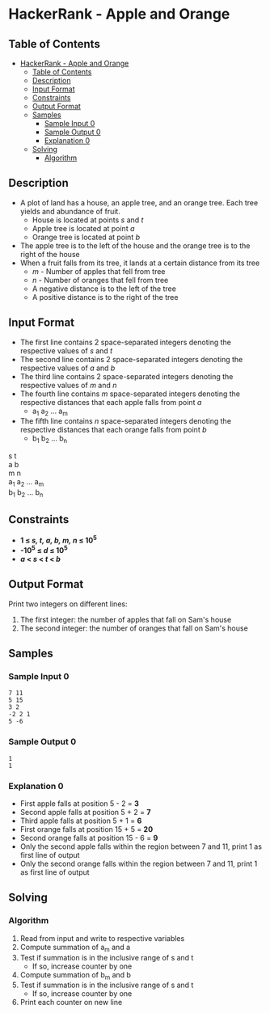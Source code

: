 # HackerRank - Apple and Orange

## Table of Contents
<!-- TOC -->

- [HackerRank - Apple and Orange](#hackerrank---apple-and-orange)
    - [Table of Contents](#table-of-contents)
    - [Description](#description)
    - [Input Format](#input-format)
    - [Constraints](#constraints)
    - [Output Format](#output-format)
    - [Samples](#samples)
        - [Sample Input 0](#sample-input-0)
        - [Sample Output 0](#sample-output-0)
        - [Explanation 0](#explanation-0)
    - [Solving](#solving)
        - [Algorithm](#algorithm)

<!-- /TOC -->

## Description
* A plot of land has a house, an apple tree, and an orange tree. Each tree yields and abundance of fruit.
	* House is located at points _s_ and _t_
	* Apple tree is located at point _a_
	* Orange tree is located at point _b_
* The apple tree is to the left of the house and the orange tree is to the right of the house
* When a fruit falls from its tree, it lands at a certain distance from its tree
	* _m_ - Number of apples that fell from tree
	* _n_ - Number of oranges that fell from tree
	* A negative distance is to the left of the tree
	* A positive distance is to the right of the tree

## Input Format
* The first line contains 2 space-separated integers denoting the respective values of _s_ and _t_
* The second line contains 2 space-separated integers denoting the respective values of _a_ and _b_
* The third line contains 2 space-separated integers denoting the respective values of _m_ and _n_
* The fourth line contains _m_ space-separated integers denoting the respective distances that each apple falls from point _a_
	* a<sub>1</sub> a<sub>2</sub> ... a<sub>m</sub><br/>
* The fifth line contains _n_ space-separated integers denoting the respective distances that each orange falls from point _b_
	* b<sub>1</sub> b<sub>2</sub> ... b<sub>n</sub>

s t<br/>
a b<br/>
m n<br/>
a<sub>1</sub> a<sub>2</sub> ... a<sub>m</sub><br/>
b<sub>1</sub> b<sub>2</sub> ... b<sub>n</sub>


## Constraints
* **1 &le; _s, t, a, b, m, n_ &le; 10<sup>5</sup>**
* **-10<sup>5</sup> &le; _d_ &le; 10<sup>5</sup>**
* **_a_ < _s_ < _t_ < _b_**

## Output Format
Print two integers on different lines:
1. The first integer: the number of apples that fall on Sam's house
2. The second integer: the number of oranges that fall on Sam's house

## Samples

### Sample Input 0
```
7 11
5 15
3 2
-2 2 1
5 -6
```

### Sample Output 0
```
1
1
```

### Explanation 0
* First apple falls at position 5 - 2 = **3**
* Second apple falls at position 5 + 2 = **7**
* Third apple falls at position 5 + 1 = **6**
* First orange falls at position 15 + 5 = **20**
* Second orange falls at position 15 - 6 = **9**
* Only the second apple falls within the region between 7 and 11, print 1 as first line of output
* Only the second orange falls within the region between 7 and 11, print 1 as first line of output

## Solving


### Algorithm
1. Read from input and write to respective variables
2. Compute summation of a<sub>m</sub> and a
3. Test if summation is in the inclusive range of s and t
	* If so, increase counter by one
4. Compute summation of b<sub>m</sub> and b
5. Test if summation is in the inclusive range of s and t
	* If so, increase counter by one
6. Print each counter on new line

